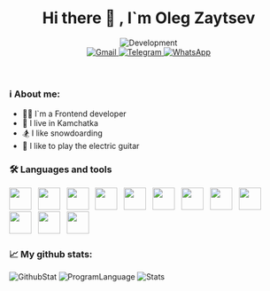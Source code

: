 
<header id="intro" align="center"> 
  <h1>Hi there 👋 , I`m Oleg Zaytsev</h1>
  <img src="https://media.giphy.com/media/f3iwJFOVOwuy7K6FFw/giphy.gif" alt="Development"/>
  <section id="contacts">
    <a href="mailto:zaytsevoi.90@gmail.com">
	    <img src="https://img.shields.io/badge/Gmail-D14836?style=for-the-badge&logo=gmail&logoColor=white" alt="Gmail"/>
    </a>  
    <a href="https://t.me/im0zi">
	    <img src="https://img.shields.io/badge/Telegram-2CA5E0?style=for-the-badge&logo=telegram&logoColor=white" alt="Telegram"/>
    </a> 
    <a href="https://wa.me/+79149930353">
      <img src="https://img.shields.io/badge/WhatsApp-25D366?style=for-the-badge&logo=whatsapp&logoColor=white" alt="WhatsApp"/>
    </a>
  </section>
</header>

### ℹ️ About me:
- 🧑‍💻 I`m a Frontend developer 
- 🌋 I live in Kamchatka 
- 🏂 I like snowdoarding
- 🎸 I like to play the electric guitar
  
<!---
📜 Watch my experiences [CV](https://ozihub.ru/cv)
-->


### 🛠 Languages and tools
<section id="statistic">
  <img src='https://cdn.jsdelivr.net/gh/devicons/devicon/icons/html5/html5-original.svg' width="40"> &nbsp;
  <img src='https://cdn.jsdelivr.net/gh/devicons/devicon/icons/css3/css3-original.svg' width="40"> &nbsp;
  <img src='https://cdn.jsdelivr.net/gh/devicons/devicon/icons/javascript/javascript-original.svg' width="40"> &nbsp;
  <img src='https://cdn.jsdelivr.net/gh/devicons/devicon/icons/typescript/typescript-original.svg' width="40"> &nbsp;
  <img src='https://cdn.jsdelivr.net/gh/devicons/devicon/icons/react/react-original.svg' width="40"> &nbsp;
  <img src='https://cdn.jsdelivr.net/gh/devicons/devicon/icons/sass/sass-original.svg' width="40"> &nbsp;
  <img src='https://cdn.jsdelivr.net/gh/devicons/devicon/icons/webpack/webpack-original.svg' width="40"> &nbsp;
  <img src='https://vitejs.dev/logo.svg' width="40"> &nbsp;
  <img src='https://cdn.jsdelivr.net/gh/devicons/devicon/icons/nodejs/nodejs-original.svg' width="40"> &nbsp;
  <img src='https://cdn.jsdelivr.net/gh/devicons/devicon/icons/docker/docker-original.svg' width="40"> &nbsp;
  <img src='https://cdn.jsdelivr.net/gh/devicons/devicon/icons/git/git-original.svg' width="40"> &nbsp;
  <img src='https://cdn.jsdelivr.net/gh/devicons/devicon/icons/linux/linux-original.svg' width="40"> &nbsp;
</section>


### 📈 My github stats:
<section id="stats">
  <img src="http://github-profile-summary-cards.vercel.app/api/cards/profile-details?username=imozi&theme=react" alt="GithubStat"/>
  <img src="http://github-profile-summary-cards.vercel.app/api/cards/repos-per-language?username=imozi&theme=react" alt="ProgramLanguage"/>
  <img src="http://github-profile-summary-cards.vercel.app/api/cards/stats?username=imozi&theme=react" alt="Stats"/>
</section>

